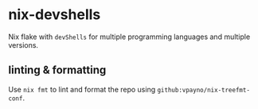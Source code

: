 # nix-devshells

Nix flake with `devShells` for multiple programming languages and multiple
versions.

## linting & formatting

Use `nix fmt` to lint and format the repo using
`github:vpayno/nix-treefmt-conf`.
